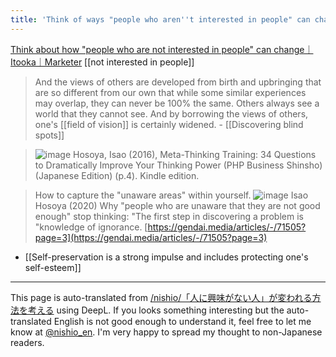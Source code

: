 ```yaml
---
title: 'Think of ways "people who aren''t interested in people" can change.'
---
```


[Think about how "people who are not interested in people" can change｜Itooka｜Marketer](https://note.com/ito_chiii/n/n5bea36b114a7)
[[not interested in people]]

> And the views of others are developed from birth and upbringing that are so different from our own that while some similar experiences may overlap, they can never be 100% the same.
> Others always see a world that they cannot see.
> And by borrowing the views of others, one's [[field of vision]] is certainly widened.
    - [[Discovering blind spots]]

> ![image](https://gyazo.com/ce58e113ca93baacf534b714875aced9/thumb/1000)
>  Hosoya, Isao (2016), Meta-Thinking Training: 34 Questions to Dramatically Improve Your Thinking Power (PHP Business Shinsho) (Japanese Edition) (p.4). Kindle edition.


> How to capture the "unaware areas" within yourself.
> ![image](https://gyazo.com/75df6fed171ff4a1faf807eb8fa45820/thumb/1000)
> Isao Hosoya (2020) Why "people who are unaware that they are not good enough" stop thinking: "The first step in discovering a problem is "knowledge of ignorance.
> [https://gendai.media/articles/-/71505?page=3](https://gendai.media/articles/-/71505?page=3)

- [[Self-preservation is a strong impulse and includes protecting one's self-esteem]]
---
This page is auto-translated from [/nishio/「人に興味がない人」が変われる方法を考える](https://scrapbox.io/nishio/「人に興味がない人」が変われる方法を考える) using DeepL. If you looks something interesting but the auto-translated English is not good enough to understand it, feel free to let me know at [@nishio_en](https://twitter.com/nishio_en). I'm very happy to spread my thought to non-Japanese readers.